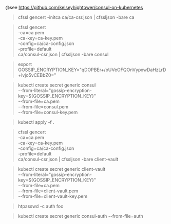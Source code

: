 
@see https://github.com/kelseyhightower/consul-on-kubernetes

> cfssl gencert -initca ca/ca-csr.json | cfssljson -bare ca

> cfssl gencert \
  -ca=ca.pem \
  -ca-key=ca-key.pem \
  -config=ca/ca-config.json \
  -profile=default \
  ca/consul-csr.json | cfssljson -bare consul

> export GOSSIP_ENCRYPTION_KEY="qDOPBEr+/oUVeOFQOnVypxwDaHzLrD+lvjo5vCEBbZ0="

> kubectl create secret generic consul \
  --from-literal="gossip-encryption-key=${GOSSIP_ENCRYPTION_KEY}" \
  --from-file=ca.pem \
  --from-file=consul.pem \
  --from-file=consul-key.pem

> kubectl apply -f .

> cfssl gencert \
  -ca=ca.pem \
  -ca-key=ca-key.pem \
  -config=ca/ca-config.json \
  -profile=default \
  ca/consul-csr.json | cfssljson -bare client-vault

> kubectl create secret generic client-vault \
  --from-literal="gossip-encryption-key=${GOSSIP_ENCRYPTION_KEY}" \
  --from-file=ca.pem \
  --from-file=client-vault.pem \
  --from-file=client-vault-key.pem

> htpasswd -c auth foo

> kubectl create secret generic consul-auth --from-file=auth

